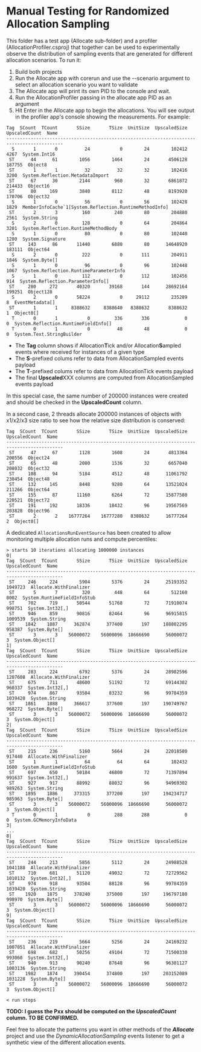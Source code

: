 # Manual Testing for Randomized Allocation Sampling

This folder has a test app (Allocate sub-folder) and a profiler (AllocationProfiler.csproj) that together can be used to experimentally
observe the distribution of sampling events that are generated for different allocation scenarios. To run it:

1. Build both projects
2. Run the Allocate app with corerun and use the --scenario argument to select an allocation scenario you want to validate
3. The Allocate app will print its own PID to the console and wait.
4. Run the AllocationProfiler passing in the allocate app PID as an argument
5. Hit Enter in the Allocate app to begin the allocations. You will see output in the profiler app's console showing the measurements. For example:

 ```
 Tag  SCount  TCount       SSize       TSize  UnitSize  UpscaledSize  UpscaledCount  Name
 -------------------------------------------------------------------------------------------
   S       1       0          24           0        24        102412           4267  System.Int16
  ST      44      61        1056        1464        24       4506128         187755  Object8
  ST       1       1          32          32        32        102416           3200  System.Reflection.MetadataImport
  ST      67      30        2144         960        32       6861872         214433  Object16
  ST      80     169        3840        8112        48       8193920         170706  Object32
   S       1       0          56           0        56        102428           1829  MemberInfoCache`1[System.Reflection.RuntimeMethodInfo]
  ST       2       3         160         240        80        204880           2561  System.String
   S       2       0         128           0        64        204864           3201  System.Reflection.RuntimeMethodBody
   S       1       0          80           0        80        102440           1280  System.Signature
  ST     143      86       11440        6880        80      14648920         183111  Object64
   S       2       0         222           0       111        204911           1846  System.Byte[]
   S       1       0          96           0        96        102448           1067  System.Reflection.RuntimeParameterInfo
   S       1       0         112           0       112        102456            914  System.Reflection.ParameterInfo[]
  ST     280     272       40320       39168       144      28692164         199251  Object128
   S       2       0       58224           0     29112        235289              8  EventMetadata[]
  ST       1       1     8388632     8388640   8388632       8388632              1  Object0[]
   T       0       1           0         336       336             0              0  System.Reflection.RuntimeFieldInfo[]
   T       0       1           0          48        48             0              0  System.Text.StringBuilder
```

- The **Tag** column shows if Allocation**T**ick and/or Allocation**S**ampled events where received for instances of a given type
- The **S**-prefixed colums refer to data from AllocationSampled events payload
- The **T**-prefixed colums refer to data from AllocationTick events payload
- The final **Upscaled**XXX columns are computed from AllocationSampled events payload

In this special case, the same number of 200000 instances were created and should be checked in the **UpscaledCount** column.

In a second case, 2 threads allocate 200000 instances of objects with x1/x2/x3 size ratio to see how the relative size distribution is conserved:

```
Tag  SCount  TCount       SSize       TSize  UnitSize  UpscaledSize  UpscaledCount  Name
-------------------------------------------------------------------------------------------
 ST      47      67        1128        1608        24       4813364         200556  Object24
 ST      65      48        2080        1536        32       6657040         208032  Object32
 ST     108      94        5184        4512        48      11061792         230454  Object48
 ST     132     145        8448        9280        64      13521024         211266  Object64
 ST     155      87       11160        6264        72      15877580         220521  Object72
 ST     191     192       18336       18432        96      19567569         203828  Object96
 ST       2       2    16777264    16777280   8388632      16777264              2  Object0[]
```


A dedicated `AllocationsRunEventSource` has been created to allow monitoring multiple allocation runs and compute percentiles:
```
> starts 10 iterations allocating 1000000 instances
0|
Tag  SCount  TCount       SSize       TSize  UnitSize  UpscaledSize  UpscaledCount  Name
-------------------------------------------------------------------------------------------
 ST     246     224        5904        5376        24      25193352        1049723  Allocate.WithFinalizer
 ST       5       7         320         448        64        512160           8002  System.RuntimeFieldInfoStub
 ST     702     719       50544       51768        72      71910074         998751  System.Int32[,]
 ST     946     859       90816       82464        96      96915815        1009539  System.String
 ST    1842    1887      362874      377400       197     188802295         958387  System.Byte[]
 ST       3       3    56000072    56000096  18666690      56000072              3  System.Object[]
1|
Tag  SCount  TCount       SSize       TSize  UnitSize  UpscaledSize  UpscaledCount  Name
-------------------------------------------------------------------------------------------
 ST     283     224        6792        5376        24      28982596        1207608  Allocate.WithFinalizer
 ST     675     711       48600       51192        72      69144302         960337  System.Int32[,]
 ST     974     867       93504       83232        96      99784359        1039420  System.String
 ST    1861    1888      366617      377600       197     190749767         968272  System.Byte[]
 ST       3       3    56000072    56000096  18666690      56000072              3  System.Object[]
2|
Tag  SCount  TCount       SSize       TSize  UnitSize  UpscaledSize  UpscaledCount  Name
-------------------------------------------------------------------------------------------
 ST     215     236        5160        5664        24      22018580         917440  Allocate.WithFinalizer
 ST       1       1          64          64        64        102432           1600  System.RuntimeFieldInfoStub
 ST     697     650       50184       46800        72      71397894         991637  System.Int32[,]
 ST     927     917       88992       88032        96      94969302         989263  System.String
 ST    1895    1886      373315      377200       197     194234717         985963  System.Byte[]
 ST       3       3    56000072    56000096  18666690      56000072              3  System.Object[]
  T       0       1           0         288       288             0              0  System.GCMemoryInfoData
3|
...
8|
Tag  SCount  TCount       SSize       TSize  UnitSize  UpscaledSize  UpscaledCount  Name
-------------------------------------------------------------------------------------------
 ST     244     213        5856        5112        24      24988528        1041188  Allocate.WithFinalizer
 ST     710     681       51120       49032        72      72729562        1010132  System.Int32[,]
 ST     974     918       93504       88128        96      99784359        1039420  System.String
 ST    1920    1875      378240      375000       197     196797180         998970  System.Byte[]
 ST       3       3    56000072    56000096  18666690      56000072              3  System.Object[]
9|
Tag  SCount  TCount       SSize       TSize  UnitSize  UpscaledSize  UpscaledCount  Name
-------------------------------------------------------------------------------------------
 ST     236     219        5664        5256        24      24169232        1007051  Allocate.WithFinalizer
 ST     698     682       50256       49104        72      71500330         993060  System.Int32[,]
 ST     940     913       90240       87648        96      96301127        1003136  System.String
 ST    1982    1874      390454      374800       197     203152089        1031228  System.Byte[]
 ST       3       3    56000072    56000096  18666690      56000072              3  System.Object[]

< run stops
```

**TODO: I guess the Pxx should be computed on the ***UpscaledCount*** column. TO BE CONFIRMED.**


Feel free to allocate the patterns you want in other methods of the **_Allocate_** project and use the _DynamicAllocationSampling_ events listener to get a synthetic view of the different allocation events.